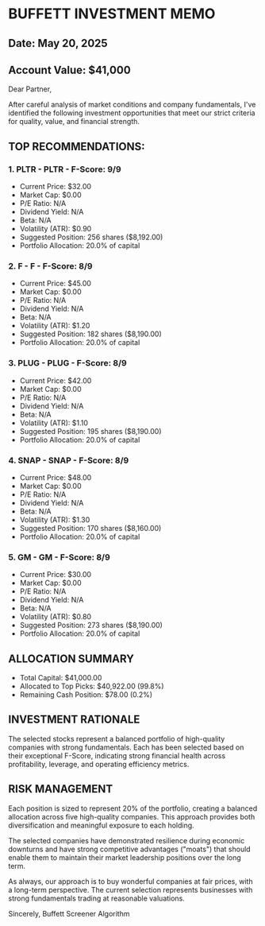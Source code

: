 
# BUFFETT INVESTMENT MEMO
## Date: May 20, 2025
## Account Value: $41,000

Dear Partner,

After careful analysis of market conditions and company fundamentals, 
I've identified the following investment opportunities that meet our
strict criteria for quality, value, and financial strength.

## TOP RECOMMENDATIONS:


### 1. PLTR - PLTR - F-Score: 9/9
- Current Price: $32.00
- Market Cap: $0.00
- P/E Ratio: N/A
- Dividend Yield: N/A
- Beta: N/A
- Volatility (ATR): $0.90
- Suggested Position: 256 shares ($8,192.00)
- Portfolio Allocation: 20.0% of capital

### 2. F - F - F-Score: 8/9
- Current Price: $45.00
- Market Cap: $0.00
- P/E Ratio: N/A
- Dividend Yield: N/A
- Beta: N/A
- Volatility (ATR): $1.20
- Suggested Position: 182 shares ($8,190.00)
- Portfolio Allocation: 20.0% of capital

### 3. PLUG - PLUG - F-Score: 8/9
- Current Price: $42.00
- Market Cap: $0.00
- P/E Ratio: N/A
- Dividend Yield: N/A
- Beta: N/A
- Volatility (ATR): $1.10
- Suggested Position: 195 shares ($8,190.00)
- Portfolio Allocation: 20.0% of capital

### 4. SNAP - SNAP - F-Score: 8/9
- Current Price: $48.00
- Market Cap: $0.00
- P/E Ratio: N/A
- Dividend Yield: N/A
- Beta: N/A
- Volatility (ATR): $1.30
- Suggested Position: 170 shares ($8,160.00)
- Portfolio Allocation: 20.0% of capital

### 5. GM - GM - F-Score: 8/9
- Current Price: $30.00
- Market Cap: $0.00
- P/E Ratio: N/A
- Dividend Yield: N/A
- Beta: N/A
- Volatility (ATR): $0.80
- Suggested Position: 273 shares ($8,190.00)
- Portfolio Allocation: 20.0% of capital

## ALLOCATION SUMMARY
- Total Capital: $41,000.00
- Allocated to Top Picks: $40,922.00 (99.8%)
- Remaining Cash Position: $78.00 (0.2%)

## INVESTMENT RATIONALE

The selected stocks represent a balanced portfolio of high-quality companies with strong fundamentals. Each has been selected based on their exceptional F-Score, indicating strong financial health across profitability, leverage, and operating efficiency metrics.

## RISK MANAGEMENT

Each position is sized to represent 20% of the portfolio, creating a balanced allocation across five high-quality companies. This approach provides both diversification and meaningful exposure to each holding.

The selected companies have demonstrated resilience during economic downturns and have strong competitive advantages ("moats") that should enable them to maintain their market leadership positions over the long term.

As always, our approach is to buy wonderful companies at fair prices,
with a long-term perspective. The current selection represents businesses
with strong fundamentals trading at reasonable valuations.

Sincerely,
Buffett Screener Algorithm
